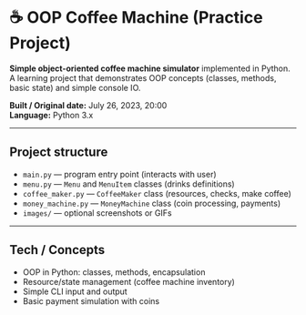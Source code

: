 # ☕ OOP Coffee Machine (Practice Project)

**Simple object-oriented coffee machine simulator** implemented in Python.  
A learning project that demonstrates OOP concepts (classes, methods, basic state) and simple console IO.

**Built / Original date:** July 26, 2023, 20:00  
**Language:** Python 3.x

---

## Project structure
- `main.py` — program entry point (interacts with user)
- `menu.py` — `Menu` and `MenuItem` classes (drinks definitions)
- `coffee_maker.py` — `CoffeeMaker` class (resources, checks, make coffee)
- `money_machine.py` — `MoneyMachine` class (coin processing, payments)
- `images/` — optional screenshots or GIFs

---

## Tech / Concepts
- OOP in Python: classes, methods, encapsulation  
- Resource/state management (coffee machine inventory)  
- Simple CLI input and output  
- Basic payment simulation with coins

